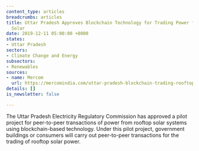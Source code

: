 ```yaml
---
content_type: articles
breadcrumbs: articles
title: Uttar Pradesh Approves Blockchain Technology for Trading Power from Rooftop
  Solar
date: 2019-12-11 05:00:00 +0000
states:
- Uttar Pradesh
sectors:
- Climate Change and Energy
subsectors:
- Renewables
sources:
- name: Mercom
  url: https://mercomindia.com/uttar-pradesh-blockchain-trading-rooftop-solar/
details: []
is_newsletter: false

---
```

The Uttar Pradesh Electricity Regulatory Commission has approved a pilot project for peer-to-peer transactions of power from rooftop solar systems using blockchain-based technology. Under this pilot project, government buildings or consumers will carry out peer-to-peer transactions for the trading of rooftop solar power.
